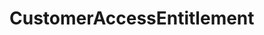 # CustomerAccessEntitlement   

<script src="https://unpkg.com/@stoplight/elements/web-components.min.js"></script>
<link rel="stylesheet" href="https://unpkg.com/@stoplight/elements/styles.min.css">

<elements-api
  apiDescriptionUrl="CustomerAccessEntitlement.yaml"
  layout="sidebar"
  router="hash"
  hideTryIt="false"
  hideSchemas="false"
  hideInternal="false"
/>